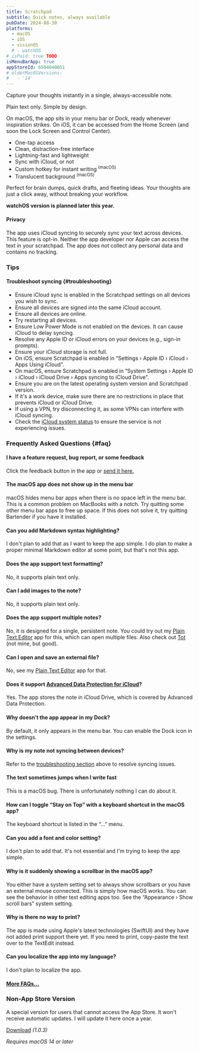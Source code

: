 ```yaml
---
title: Scratchpad
subtitle: Quick notes, always available
pubDate: 2024-08-30
platforms:
  - macOS
  - iOS
  - visionOS
  # - watchOS
# isPaid: true TODO
isMenuBarApp: true
appStoreId: 6504040051
# olderMacOSVersions:
#   - '14'
---
```


Capture your thoughts instantly in a single, always-accessible note.

Plain text only. Simple by design.

On macOS, the app sits in your menu bar or Dock, ready whenever inspiration strikes. On iOS, it can be accessed from the Home Screen (and soon the Lock Screen and Control Center).

- One-tap access
- Clean, distraction-free interface
- Lightning-fast and lightweight
- Sync with iCloud, or not
- Custom hotkey for instant writing <sup>(macOS)</sup>
- Translucent background <sup>(macOS)</sup>

Perfect for brain dumps, quick drafts, and fleeting ideas. Your thoughts are just a click away, without breaking your workflow.

**watchOS version is planned later this year.**

#### Privacy

The app uses iCloud syncing to securely sync your text across devices. This feature is opt-in. Neither the app developer nor Apple can access the text in your scratchpad. The app does not collect any personal data and contains no tracking.

### Tips

#### Troubleshoot syncing {#troubleshooting}

- Ensure iCloud sync is enabled in the Scratchpad settings on all devices you wish to sync.
- Ensure all devices are signed into the same iCloud account.
- Ensure all devices are online.
- Try restarting all devices.
- Ensure Low Power Mode is not enabled on the devices. It can cause iCloud to delay syncing.
- Resolve any Apple ID or iCloud errors on your devices (e.g., sign-in prompts).
- Ensure your iCloud storage is not full.
- On iOS, ensure Scratchpad is enabled in “Settings › Apple ID › iCloud › Apps Using iCloud”.
- On macOS, ensure Scratchpad is enabled in “System Settings › Apple ID › iCloud › iCloud Drive › Apps syncing to iCloud Drive”.
- Ensure you are on the latest operating system version and Scratchpad version.
- If it's a work device, make sure there are no restrictions in place that prevents iCloud or iCloud Drive.
- If using a VPN, try disconnecting it, as some VPNs can interfere with iCloud syncing.
- Check the [iCloud system status](https://www.apple.com/support/systemstatus/) to ensure the service is not experiencing issues.

### Frequently Asked Questions {#faq}

#### I have a feature request, bug report, or some feedback

Click the feedback button in the app or [send it here.](https://sindresorhus.com/feedback?product=Scratchpad&referrer=Website-FAQ)

#### The macOS app does not show up in the menu bar

macOS hides menu bar apps when there is no space left in the menu bar. This is a common problem on MacBooks with a notch. Try quitting some other menu bar apps to free up space. If this does not solve it, try quitting Bartender if you have it installed.

#### Can you add Markdown syntax highlighting?

I don't plan to add that as I want to keep the app simple. I do plan to make a proper minimal Markdown editor at some point, but that's not this app.

#### Does the app support text formatting?

No, it supports plain text only.

#### Can I add images to the note?

No, it supports plain text only.

#### Does the app support multiple notes?

No, it is designed for a single, persistent note. You could try out my [Plain Text Editor](/plain-text-editor) app for this, which can open multiple files. Also check out [Tot](https://tot.rocks) (not mine, but good).

#### Can I open and save an external file?

No, see my [Plain Text Editor](/plain-text-editor) app for that.

#### Does it support [Advanced Data Protection for iCloud](https://support.apple.com/en-us/102651)?

Yes. The app stores the note in iCloud Drive, which is covered by Advanced Data Protection.

#### Why doesn’t the app appear in my Dock?

By default, it only appears in the menu bar. You can enable the Dock icon in the settings.

#### Why is my note not syncing between devices?

Refer to the [troubleshooting section](#troubleshooting) above to resolve syncing issues.

#### The text sometimes jumps when I write fast

This is a macOS bug. There is unfortunately nothing I can do about it.

#### How can I toggle “Stay on Top” with a keyboard shortcut in the macOS app?

The keyboard shortcut is listed in the “…” menu.

#### Can you add a font and color setting?

I don't plan to add that. It's not essential and I'm trying to keep the app simple.

#### Why is it suddenly showing a scrollbar in the macOS app?

You either have a system setting set to always show scrollbars or you have an external mouse connected. This is simply how macOS works. You can see the behavior in other text editing apps too. See the “Appearance › Show scroll bars” system setting.

#### Why is there no way to print?

The app is made using Apple's latest technologies (SwiftUI) and they have not added print support there yet. If you need to print, copy-paste the text over to the TextEdit instead.

#### Can you localize the app into my language?

I don't plan to localize the app.

#### [More FAQs…](/apps/faq)

<!-- ### Older Versions

- [1.0.0]() for macOS 14+ -->

### Non-App Store Version

A special version for users that cannot access the App Store. It won't receive automatic updates. I will update it here once a year.

[Download](https://www.dropbox.com/scl/fi/c9yck1mydyytvkz8rk5dr/Scratchpad-1.0.3-1725305281.zip?rlkey=dfy3q9f3vuvo4q9kgbih7nke5&raw=1) *(1.0.3)*

*Requires macOS 14 or later*
